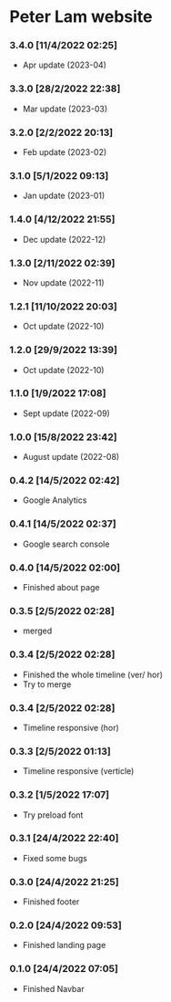 # Peter Lam website

### 3.4.0 [11/4/2022 02:25]

- Apr update (2023-04)

### 3.3.0 [28/2/2022 22:38]

- Mar update (2023-03)

### 3.2.0 [2/2/2022 20:13]

- Feb update (2023-02)

### 3.1.0 [5/1/2022 09:13]

- Jan update (2023-01)

### 1.4.0 [4/12/2022 21:55]

- Dec update (2022-12)

### 1.3.0 [2/11/2022 02:39]

- Nov update (2022-11)

### 1.2.1 [11/10/2022 20:03]

- Oct update (2022-10)

### 1.2.0 [29/9/2022 13:39]

- Oct update (2022-10)

### 1.1.0 [1/9/2022 17:08]

- Sept update (2022-09)

### 1.0.0 [15/8/2022 23:42]

- August update (2022-08)

### 0.4.2 [14/5/2022 02:42]

- Google Analytics

### 0.4.1 [14/5/2022 02:37]

- Google search console

### 0.4.0 [14/5/2022 02:00]

- Finished about page

### 0.3.5 [2/5/2022 02:28]

- merged

### 0.3.4 [2/5/2022 02:28]

- Finished the whole timeline (ver/ hor)
- Try to merge

### 0.3.4 [2/5/2022 02:28]

- Timeline responsive (hor)

### 0.3.3 [2/5/2022 01:13]

- Timeline responsive (verticle)

### 0.3.2 [1/5/2022 17:07]

- Try preload font

### 0.3.1 [24/4/2022 22:40]

- Fixed some bugs

### 0.3.0 [24/4/2022 21:25]

- Finished footer

### 0.2.0 [24/4/2022 09:53]

- Finished landing page
 
### 0.1.0 [24/4/2022 07:05]

- Finished Navbar